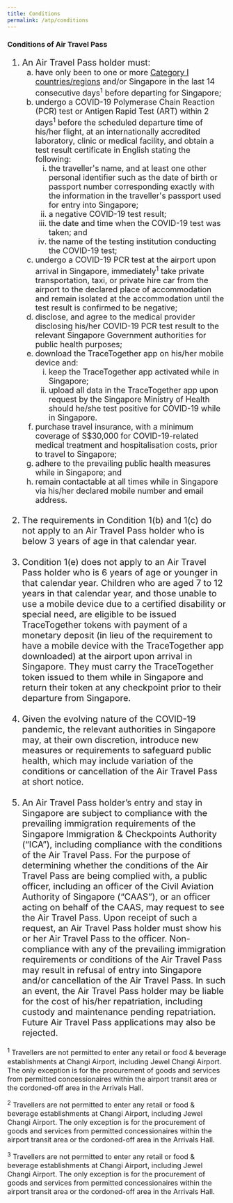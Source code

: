 ```yaml
---
title: Conditions
permalink: /atp/conditions
---
```

### **Conditions of Air Travel Pass**

<ol style="font-size:20px;">
  <li style="font-size:20px; list-style-type:decimal;"> An Air Travel Pass holder must: 
     <ol style="font-size:18px; list-style-type:lower-alpha;">
  <li style="font-size:18px; list-style-type:lower-alpha;">have only been to one or more <a href="/shn-and-swab-summary" target="_blank">Category I countries/regions</a> and/or Singapore in the last 14 consecutive days<sup>1</sup> before departing for Singapore;</li>
			 <li style="font-size:18px; list-style-type:lower-alpha;"> undergo a COVID-19 Polymerase Chain Reaction (PCR) test or Antigen Rapid Test (ART) within 2 days<sup>1</sup> before the scheduled departure time of his/her flight, at an internationally accredited laboratory, clinic or medical facility, and obtain a test result certificate in English stating the following:
			 <ol style="font-size:18px; list-style-type:lower-roman;">
				 <li style="font-size:18px; list-style-type:lower-roman;">the traveller's name, and at least one other personal identifier such as the date of birth or passport number corresponding exactly with the information in the traveller's passport used for entry into Singapore;</li>
				 <li style="font-size:18px; list-style-type:lower-roman;">a negative COVID-19 test result;</li>
				 <li style="font-size:18px; list-style-type:lower-roman;">the date and time when the COVID-19 test was taken; and</li>
				 <li style="font-size:18px; list-style-type:lower-roman;">the name of the testing institution conducting the COVID-19 test;</li>
				 </ol>
			 </li>
       <li style="font-size:18px; list-style-type:lower-alpha;"> undergo a COVID-19 PCR test at the airport upon arrival in Singapore, immediately<sup>1</sup> take private transportation, taxi, or private hire car from the airport to the declared place of accommodation and remain isolated at the accommodation until the test result is confirmed to be negative;</li>
       <li style="font-size:18px; list-style-type:lower-alpha;"> disclose, and agree to the medical provider disclosing his/her COVID-19 PCR test result to the relevant Singapore Government authorities for public health purposes;</li>
       <li style="font-size:18px; list-style-type:lower-alpha;"> download the TraceTogether app on his/her mobile device and:
        <ol style="font-size:18px; list-style-type:lower-roman;">
          <li style="font-size:18px; list-style-type:lower-roman;">keep the TraceTogether app activated while in Singapore;</li>
           <li style="font-size:18px; list-style-type:lower-roman;">upload all data in the TraceTogether app upon request by the Singapore Ministry of Health should he/she test positive for COVID-19 while in Singapore.</li>
         </ol>
       </li>
        <li style="font-size:18px; list-style-type:lower-alpha;"> purchase travel insurance, with a minimum coverage of S$30,000 for COVID-19-related medical treatment and hospitalisation costs, prior to travel to Singapore;</li>
       <li style="font-size:18px; list-style-type:lower-alpha;"> adhere to the prevailing public health measures while in Singapore; and</li>
              <li style="font-size:18px; list-style-type:lower-alpha;"> remain contactable at all times while in Singapore via his/her declared mobile number and email address.</li>
     </ol>
  </li>
  <br/>
    <li style="font-size:20px; list-style-type:decimal;"> The requirements in Condition 1(b) and 1(c) do not apply to an Air Travel Pass holder who is below 3 years of age in that calendar year.</li>
  <br/>
   <li style="font-size:20px; list-style-type:decimal;"> Condition 1(e) does not apply to an Air Travel Pass holder who is 6 years of age or younger in that calendar year. Children who are aged 7 to 12 years in that calendar year, and those unable to use a mobile device due to a certified disability or special need, are eligible to be issued TraceTogether tokens with payment of a monetary deposit (in lieu of the requirement to have a mobile device with the TraceTogether app downloaded) at the airport upon arrival in Singapore. They must carry the TraceTogether token issued to them while in Singapore and return their token at any checkpoint prior to their departure from Singapore. 
  </li>
  <br/>
  <li style="font-size:20px; list-style-type:decimal;"> Given the evolving nature of the COVID-19 pandemic, the relevant authorities in Singapore may, at their own discretion, introduce new measures or requirements to safeguard public health, which may include variation of the conditions or cancellation of the Air Travel Pass at short notice. </li><br/>
   <li style="font-size:20px; list-style-type:decimal;"> An Air Travel Pass holder’s entry and stay in Singapore are subject to compliance with the prevailing immigration requirements of the Singapore Immigration & Checkpoints Authority (“ICA”), including compliance with the conditions of the Air Travel Pass. For the purpose of determining whether the conditions of the Air Travel Pass are being complied with, a public officer, including an officer of the Civil Aviation Authority of Singapore (“CAAS”), or an officer acting on behalf of the CAAS, may request to see the Air Travel Pass. Upon receipt of such a request, an Air Travel Pass holder must show his or her Air Travel Pass to the officer. Non-compliance with any of the prevailing immigration requirements or conditions of the Air Travel Pass may result in refusal of entry into Singapore and/or cancellation of the Air Travel Pass. In such an event, the Air Travel Pass holder may be liable for the cost of his/her repatriation, including custody and maintenance pending repatriation. Future Air Travel Pass applications may also be rejected. </li>  
</ol>

<p style="margin-top:10px; font-size:16px;"><sup>1</sup> Travellers are not permitted to enter any retail or food & beverage establishments at Changi Airport, including Jewel Changi Airport. The only exception is for the procurement of goods and services from permitted concessionaires within the airport transit area or the cordoned-off area in the Arrivals Hall.</p>
<p style="margin-top:10px; font-size:16px;"><sup>2</sup> Travellers are not permitted to enter any retail or food & beverage establishments at Changi Airport, including Jewel Changi Airport. The only exception is for the procurement of goods and services from permitted concessionaires within the airport transit area or the cordoned-off area in the Arrivals Hall.</p>
<p style="margin-top:10px; font-size:16px;"><sup>3</sup> Travellers are not permitted to enter any retail or food & beverage establishments at Changi Airport, including Jewel Changi Airport. The only exception is for the procurement of goods and services from permitted concessionaires within the airport transit area or the cordoned-off area in the Arrivals Hall.</p>